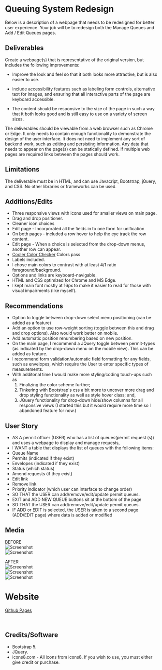 # Queuing System Redesign

Below is a description of a webpage that needs to be redesigned for better user experience. Your job will be to redesign
both the Manage Queues and Add / Edit Queues pages.

## Deliverables
Create a webpage(s) that is representative of the original version, but includes the following improvements:

- Improve the look and feel so that it both looks more attractive, but is also easier to use.

- Include accessibility features such as labeling form controls, alternative text for images, and ensuring that all
interactive parts of the page are keyboard accessible.

-  The content should be responsive to the size of the page in such a way that it both looks good and is still easy to
use on a variety of screen sizes.

The deliverables should be viewable from a web browser such as Chrome or Edge. It only needs to contain enough
functionality to demonstrate the design of the user interface. It does not need to implement any sort of backend work,
such as editing and persisting information. Any data that needs to appear on the page(s) can be statically defined. If
multiple web pages are required links between the pages should work.

## Limitations
The deliverable must be in HTML, and can use Javacript, Bootstrap, jQuery, and CSS. No other libraries or frameworks
can be used.

## Additions/Edits
- Three responsive views with icons used for smaller views on main page.
- Drag and drop positioner.
- Cleaner icon choices.
- Edit page - Incorporated all the fields in to one form for unification.
- On both pages - included a row hover to help the eye track the row content.
- Edit page - When a choice is selected from the drop-down menus, another row can appear.  
- [Cooler Color Checker](https://coolors.co/contrast-checker/) Colors pass 
- Labels included.
- I chose main colors to contrast with at least 4/1 ratio foreground/background.
- Options and links are keyboard-navigable.
- HTML and CSS optimized for Chrome and MS Edge.
- I kept main font mostly at 16px to make it easier to read for those with visual impairments (like myself).

## Recommendations

- Option to toggle between drop-down select menu positioning (can be added as a feature)
- Add an option to use row-weight sorting (toggle between this and drag and drop options).  Also would work better on mobile.
- Add automatic position renumbering based on new position.
- On the main page, I recommend a JQuery toggle between permit-types (as indicated by the drop-down menu on the mobile view).  This can be added as feature.
- I recommend form validation/automatic field formatting for any fields, such as envelopes, which require the User to enter specific types of measurements.
- With additonal time I would make more styling/coding touch-ups such as 
    1. Finalizing the color scheme further; 
    2. Tinkering with Bootstrap's css a bit more to uncover more drag and drop styling functionality as well as style hover class; and, 
    3. JQuery functionality for drop-down hide/show columns for all responsive views (I started this but it would require more time so I abandoned feature for now.)    


## User Story

- AS A permit officer (USER) who has a list of queues(permit request (s))
 and uses a webpage to display and manage requests,
- I WANT a table that displays the list of queues with the following 
items:
- Queue Name
- Permits (indicated if they exist)
- Envelopes (indicated if they exist)
- Status (which status)
- Amend requests (if they exist)
- Edit link
- Remove link
- Priority indicator (which user can interface to change order)
- SO THAT the USER can add/remove/edit/update permit queues.
- EXIT and ADD NEW QUEUE buttons sit at the bottom of the page 
- SO THAT the USER can add/remove/edit/update permit queues.
- IF ADD or EDIT is selected, the USER is taken to a second page
 (ADD/EDIT page) where data is added or modified

## Media
BEFORE<br>
![Screenshot](img/old_index.jpg)
<br>
![Screenshot](img/old_edit.jpg)
<br>

AFTER<br>
![Screenshot](img/index_new_lg.jpg)
<br>
![Screenshot](img/index_new_md.jpg)
<br>
![Screenshot](img/edit_new.jpg)
<br>

# Website

[Github Pages](https://github.com/webprinc3ss/queuing-system-ui-redesign)

<br>

## Credits/Software
- Bootstrap 5.
- JQuery.
- icons8.com - All icons from icons8.  If you wish to use, you must either give credit or purchase.
